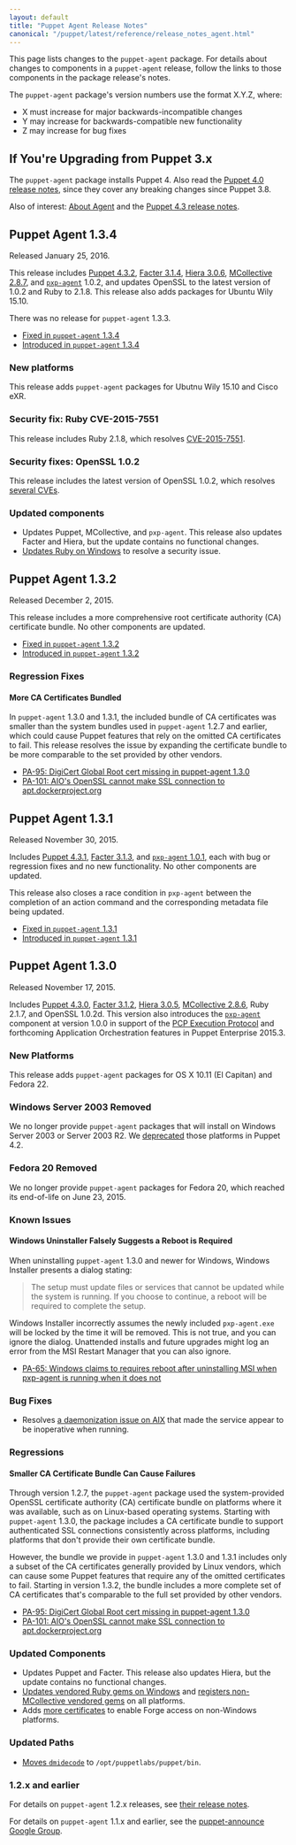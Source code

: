 ```yaml
---
layout: default
title: "Puppet Agent Release Notes"
canonical: "/puppet/latest/reference/release_notes_agent.html"
---
```


[Puppet 4.3.0]: /puppet/4.3/reference/release_notes.html#puppet-430
[Puppet 4.3.1]: /puppet/4.3/reference/release_notes.html#puppet-431
[Puppet 4.3.2]: /puppet/4.3/reference/release_notes.html#puppet-432

[Facter 3.1.2]: /facter/3.1/release_notes.html#facter-312
[Facter 3.1.3]: /facter/3.1/release_notes.html#facter-313
[Facter 3.1.4]: /facter/3.1/release_notes.html#facter-314

[Hiera 3.0.5]: /hiera/3.0/release_notes.html#hiera-305
[Hiera 3.0.6]: /hiera/3.0/release_notes.html#hiera-306

[MCollective 2.8.6]: /mcollective/releasenotes.html#2_8_6
[MCollective 2.8.7]: /mcollective/releasenotes.html#2_8_7

[pxp-agent]: https://github.com/puppetlabs/pxp-agent

This page lists changes to the `puppet-agent` package. For details about changes to components in a `puppet-agent` release, follow the links to those components in the package release's notes.

The `puppet-agent` package's version numbers use the format X.Y.Z, where:

* X must increase for major backwards-incompatible changes
* Y may increase for backwards-compatible new functionality
* Z may increase for bug fixes

## If You're Upgrading from Puppet 3.x

The `puppet-agent` package installs Puppet 4. Also read the [Puppet 4.0 release notes](/puppet/4.0/reference/release_notes.html), since they cover any breaking changes since Puppet 3.8.

Also of interest: [About Agent](./about_agent.html) and the [Puppet 4.3 release notes](./release_notes.html).

## Puppet Agent 1.3.4

Released January 25, 2016.

This release includes [Puppet 4.3.2][], [Facter 3.1.4][], [Hiera 3.0.6][], [MCollective 2.8.7][], and [`pxp-agent`][pxp-agent] 1.0.2, and updates OpenSSL to the latest version of 1.0.2 and Ruby to 2.1.8. This release also adds packages for Ubuntu Wily 15.10.

There was no release for `puppet-agent` 1.3.3.

* [Fixed in `puppet-agent` 1.3.4](https://tickets.puppetlabs.com/issues/?filter=17100)
* [Introduced in `puppet-agent` 1.3.4](https://tickets.puppetlabs.com/issues/?filter=17101)

### New platforms

This release adds `puppet-agent` packages for Ubutnu Wily 15.10 and Cisco eXR.

### Security fix: Ruby CVE-2015-7551

This release includes Ruby 2.1.8, which resolves [CVE-2015-7551](https://www.ruby-lang.org/en/news/2015/12/16/unsafe-tainted-string-usage-in-fiddle-and-dl-cve-2015-7551/).

### Security fixes: OpenSSL 1.0.2

This release includes the latest version of OpenSSL 1.0.2, which resolves [several CVEs](http://openssl.org/news/secadv/20151203.txt).

### Updated components

* Updates Puppet, MCollective, and `pxp-agent`. This release also updates Facter and Hiera, but the update contains no functional changes.
* [Updates Ruby on Windows]() to resolve a security issue.

## Puppet Agent 1.3.2

Released December 2, 2015.

This release includes a more comprehensive root certificate authority (CA) certificate bundle. No other components are updated.

* [Fixed in `puppet-agent` 1.3.2](https://tickets.puppetlabs.com/issues/?filter=16400)
* [Introduced in `puppet-agent` 1.3.2](https://tickets.puppetlabs.com/issues/?filter=16401)

### Regression Fixes

#### More CA Certificates Bundled

In `puppet-agent` 1.3.0 and 1.3.1, the included bundle of CA certificates was smaller than the system bundles used in `puppet-agent` 1.2.7 and earlier, which could cause Puppet features that rely on the omitted CA certificates to fail. This release resolves the issue by expanding the certificate bundle to be more comparable to the set provided by other vendors.

* [PA-95: DigiCert Global Root cert missing in puppet-agent 1.3.0](https://tickets.puppetlabs.com/browse/PA-95)
* [PA-101: AIO's OpenSSL cannot make SSL connection to apt.dockerproject.org](https://tickets.puppetlabs.com/browse/PA-101)

## Puppet Agent 1.3.1

Released November 30, 2015.

Includes [Puppet 4.3.1][], [Facter 3.1.3][], and [`pxp-agent` 1.0.1][pxp-agent], each with bug or regression fixes and no new functionality. No other components are updated.

This release also closes a race condition in `pxp-agent` between the completion of an action command and the corresponding metadata file being updated.

* [Fixed in `puppet-agent` 1.3.1](https://tickets.puppetlabs.com/issues/?filter=16106)
* [Introduced in `puppet-agent` 1.3.1](https://tickets.puppetlabs.com/issues/?filter=16209)

## Puppet Agent 1.3.0

Released November 17, 2015.

Includes [Puppet 4.3.0][], [Facter 3.1.2][], [Hiera 3.0.5][], [MCollective 2.8.6][], Ruby 2.1.7, and OpenSSL 1.0.2d. This version also introduces the [`pxp-agent`][pxp-agent] component at version 1.0.0 in support of the [PCP Execution Protocol](https://github.com/puppetlabs/pcp-specifications/blob/master/pxp/README.md) and forthcoming Application Orchestration features in Puppet Enterprise 2015.3.

### New Platforms

This release adds `puppet-agent` packages for OS X 10.11 (El Capitan) and Fedora 22.

### Windows Server 2003 Removed

We no longer provide `puppet-agent` packages that will install on Windows Server 2003 or Server 2003 R2. We [deprecated](./deprecated_win2003.html) those platforms in Puppet 4.2.

### Fedora 20 Removed

We no longer provide `puppet-agent` packages for Fedora 20, which reached its end-of-life on June 23, 2015.

### Known Issues

#### Windows Uninstaller Falsely Suggests a Reboot is Required

When uninstalling `puppet-agent` 1.3.0 and newer for Windows, Windows Installer presents a dialog stating:

> The setup must update files or services that cannot be updated while the system is running. If you choose to continue, a reboot will be required to complete the setup.

Windows Installer incorrectly assumes the newly included `pxp-agent.exe` will be locked by the time it will be removed. This is not true, and you can ignore the dialog. Unattended installs and future upgrades might log an error from the MSI Restart Manager that you can also ignore.

* [PA-65: Windows claims to requires reboot after uninstalling MSI when pxp-agent is running when it does not](https://tickets.puppetlabs.com/browse/PA-65)

### Bug Fixes

* Resolves [a daemonization issue on AIX](https://tickets.puppetlabs.com/browse/PA-67) that made the service appear to be inoperative when running.

### Regressions

#### Smaller CA Certificate Bundle Can Cause Failures

Through version 1.2.7, the `puppet-agent` package used the system-provided OpenSSL certificate authority (CA) certificate bundle on platforms where it was available, such as on Linux-based operating systems. Starting with `puppet-agent` 1.3.0, the package includes a CA certificate bundle to support authenticated SSL connections consistently across platforms, including platforms that don't provide their own certificate bundle.

However, the bundle we provide in `puppet-agent` 1.3.0 and 1.3.1 includes only a subset of the CA certificates generally provided by Linux vendors, which can cause some Puppet features that require any of the omitted certificates to fail. Starting in version 1.3.2, the bundle includes a more complete set of CA certificates that's comparable to the full set provided by other vendors.

* [PA-95: DigiCert Global Root cert missing in puppet-agent 1.3.0](https://tickets.puppetlabs.com/browse/PA-95)
* [PA-101: AIO's OpenSSL cannot make SSL connection to apt.dockerproject.org](https://tickets.puppetlabs.com/browse/PA-101)

### Updated Components

* Updates Puppet and Facter. This release also updates Hiera, but the update contains no functional changes.
* [Updates vendored Ruby gems on Windows](https://tickets.puppetlabs.com/browse/PA-69) and [registers non-MCollective vendored gems](https://tickets.puppetlabs.com/browse/PA-25) on all platforms.
* Adds [more certificates](https://tickets.puppetlabs.com/browse/PA-73) to enable Forge access on non-Windows platforms.

### Updated Paths

* [Moves `dmidecode`](https://tickets.puppetlabs.com/browse/PA-2) to `/opt/puppetlabs/puppet/bin`.

### 1.2.x and earlier

For details on `puppet-agent` 1.2.x releases, see [their release notes](/puppet/4.2/reference/release_notes_agent.html).

For details on `puppet-agent` 1.1.x and earlier, see the [puppet-announce Google Group](https://groups.google.com/forum/#!forum/puppet-announce).
